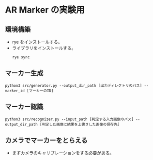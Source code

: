 # AR Marker の実験用

## 環境構築

- rye をインストールする。
- ライブラリをインストールする。
  ```
  rye sync
  ```

## マーカー生成

```
python3 src/generator.py --output_dir_path [出力ディレクトリのパス] --marker_id [マーカーのID]
```

## マーカー認識

```
python3 src/recognizer.py --input_path [判定する入力画像のパス] --output_dir_path [判定した画像に結果を上書きした画像の保存先]
```

## カメラでマーカーをとらえる

- まずカメラのキャリブレーションをする必要がある。
